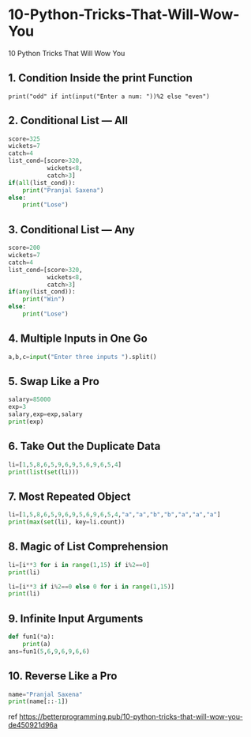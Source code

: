 # 10-Python-Tricks-That-Will-Wow-You
10 Python Tricks That Will Wow You

## 1. Condition Inside the print Function
```
print("odd" if int(input("Enter a num: "))%2 else "even")
```

## 2. Conditional List — All
```python
score=325
wickets=7
catch=4
list_cond=[score>320,
           wickets<8,
           catch>3]
if(all(list_cond)):
    print("Pranjal Saxena")
else:
    print("Lose")
```

## 3. Conditional List — Any
```python
score=200
wickets=7
catch=4
list_cond=[score>320,
           wickets<8,
           catch>3]
if(any(list_cond)):
    print("Win")
else:
    print("Lose")
```

## 4. Multiple Inputs in One Go
```python
a,b,c=input("Enter three inputs ").split()
```

## 5. Swap Like a Pro
```python
salary=85000
exp=3
salary,exp=exp,salary
print(exp)
```

## 6. Take Out the Duplicate Data
```python
li=[1,5,8,6,5,9,6,9,5,6,9,6,5,4]
print(list(set(li)))
```

## 7. Most Repeated Object
```python
li=[1,5,8,6,5,9,6,9,5,6,9,6,5,4,"a","a","b","b","a","a","a"]
print(max(set(li), key=li.count))
```
## 8. Magic of List Comprehension
```python
li=[i**3 for i in range(1,15) if i%2==0]
print(li)

li=[i**3 if i%2==0 else 0 for i in range(1,15)]
print(li)
```


## 9. Infinite Input Arguments
```python
def fun1(*a):
    print(a)
ans=fun1(5,6,9,6,9,6,6)
```
## 10. Reverse Like a Pro
```python
name="Pranjal Saxena"
print(name[::-1])
```

ref https://betterprogramming.pub/10-python-tricks-that-will-wow-you-de450921d96a
